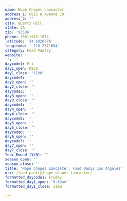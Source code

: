 ```yaml
---
name: Hope Chapel Lancaster
address_1: 6015 W Avenue J8
address_2: ''
city: Quartz Hill
state: CA
zip: '93536'
phone: (661)943-1074
latitude: '34.6826776'
longitude: '-118.2371694'
category: Food Pantry
website: ''
'': ''
daycode1: Fri
day1_open: 0930
day1_close: '1100'
daycode2: ''
day2_open: ''
day2_close: ''
daycode3: ''
day3_open: ''
day3_close: ''
daycode4: ''
day4_open: ''
day4_close: ''
daycode5: ''
day5_open: ''
day5_close: ''
daycode6: ''
day6_open: ''
daycode7: ''
day7_open: ''
day7_close: ''
Year_Round (Y/N): ''
season_open: ''
season_close: ''
title: 'Hope Chapel Lancaster, Food Oasis Los Angeles'
uri: /food-pantry/hope-chapel-lancaster/
formatted_daycode1: Friday
formatted_day1_open: '9:30am'
formatted_day1_close: 11am

---
```

